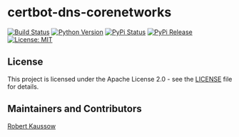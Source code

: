 # certbot-dns-corenetworks

[![Build Status](https://img.shields.io/drone/build/xoxys/certbot-dns-corenetworks?logo=drone)](https://cloud.drone.io/xoxys/certbot-dns-corenetworks)
[![Python Version](https://img.shields.io/pypi/pyversions/certbot-dns-corenetworks.svg)](https://pypi.org/project/certbot-dns-corenetworks/)
[![PyPi Status](https://img.shields.io/pypi/status/certbot-dns-corenetworks.svg)](https://pypi.org/project/certbot-dns-corenetworks/)
[![PyPi Release](https://img.shields.io/pypi/v/certbot-dns-corenetworks.svg)](https://pypi.org/project/certbot-dns-corenetworks/)
[![License: MIT](https://img.shields.io/github/license/xoxys/certbot-dns-corenetworks)](LICENSE)

## License

This project is licensed under the Apache License 2.0 - see the [LICENSE](LICENSE) file for details.

## Maintainers and Contributors

[Robert Kaussow](https://github.com/xoxys)
